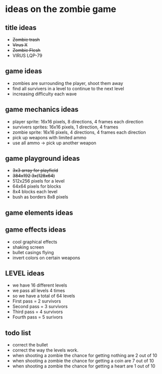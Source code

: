 # ideas on the zombie game

## title ideas
- ~~Zombie trash~~
- ~~Virus X~~
- ~~Zombie Flesh~~
- VIRUS LQP-79

## game ideas
- zombies are surrounding the player, shoot them away
- find all survivers in a level to continue to the next level
- increasing difficulty each wave

## game mechanics ideas
- player sprite: 16x16 pixels, 8 directions, 4 frames each direction
- survivers sprites: 16x16 pixels, 1 direction, 4 frames
- zombie sprite: 16x16 pixels, 4 directions, 4 frames each direction
- pick up weapons with limited ammo
- use all ammo -> pick up another weapon

## game playground ideas
- ~~3x3 array for playfield~~
- ~~384x192 3x(128x64)~~
- 512x256 pixels for a level
- 64x64 pixels for blocks
- 8x4 blocks each level
- bush as borders 8x8 pixels

## game elements ideas

## game effects ideas
- cool graphical effects
- shaking screen
- bullet casings flying
- invert colors on certain weapons

## LEVEL ideas
- we have 16 different levels
- we pass all levels 4 times
- so we have a total of 64 levels
- First pass = 2 survivors
- Second pass = 3 survivors
- Third pass = 4 survivors
- Fourth pass = 5 surivors

## todo list
- correct the bullet
- correct the way the levels work.
- when shooting a zombie the chance for getting nothing are 2 out of 10
- when shooting a zombie the chance for getting a coin are 7 out of 10
- when shooting a zombie the chance for getting a heart are 1 out of 10
